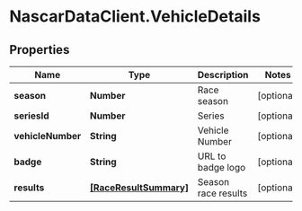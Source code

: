 # NascarDataClient.VehicleDetails

## Properties
Name | Type | Description | Notes
------------ | ------------- | ------------- | -------------
**season** | **Number** | Race season | [optional] 
**seriesId** | **Number** | Series | [optional] 
**vehicleNumber** | **String** | Vehicle Number | [optional] 
**badge** | **String** | URL to badge logo | [optional] 
**results** | [**[RaceResultSummary]**](RaceResultSummary.md) | Season race results | [optional] 
